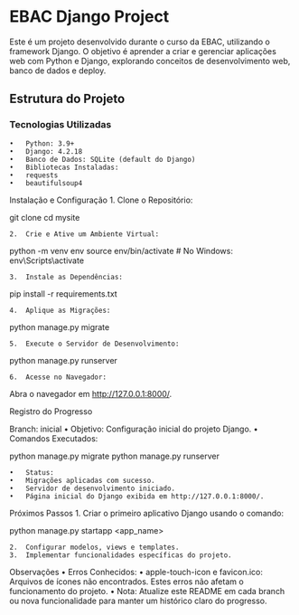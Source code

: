 # EBAC Django Project

Este é um projeto desenvolvido durante o curso da EBAC, utilizando o framework Django. O objetivo é aprender a criar e gerenciar aplicações web com Python e Django, explorando conceitos de desenvolvimento web, banco de dados e deploy.

## Estrutura do Projeto

### Tecnologias Utilizadas
	•	Python: 3.9+
	•	Django: 4.2.18
	•	Banco de Dados: SQLite (default do Django)
	•	Bibliotecas Instaladas:
	•	requests
	•	beautifulsoup4

Instalação e Configuração
	1.	Clone o Repositório:

git clone <url-do-repositorio>
cd mysite


	2.	Crie e Ative um Ambiente Virtual:

python -m venv env
source env/bin/activate  # No Windows: env\Scripts\activate


	3.	Instale as Dependências:

pip install -r requirements.txt


	4.	Aplique as Migrações:

python manage.py migrate


	5.	Execute o Servidor de Desenvolvimento:

python manage.py runserver


	6.	Acesse no Navegador:
Abra o navegador em http://127.0.0.1:8000/.

Registro do Progresso

Branch: inicial
	•	Objetivo: Configuração inicial do projeto Django.
	•	Comandos Executados:

python manage.py migrate
python manage.py runserver


	•	Status:
	•	Migrações aplicadas com sucesso.
	•	Servidor de desenvolvimento iniciado.
	•	Página inicial do Django exibida em http://127.0.0.1:8000/.

Próximos Passos
	1.	Criar o primeiro aplicativo Django usando o comando:

python manage.py startapp <app_name>


	2.	Configurar modelos, views e templates.
	3.	Implementar funcionalidades específicas do projeto.

Observações
	•	Erros Conhecidos:
	•	apple-touch-icon e favicon.ico: Arquivos de ícones não encontrados. Estes erros não afetam o funcionamento do projeto.
	•	Nota:
Atualize este README em cada branch ou nova funcionalidade para manter um histórico claro do progresso.

